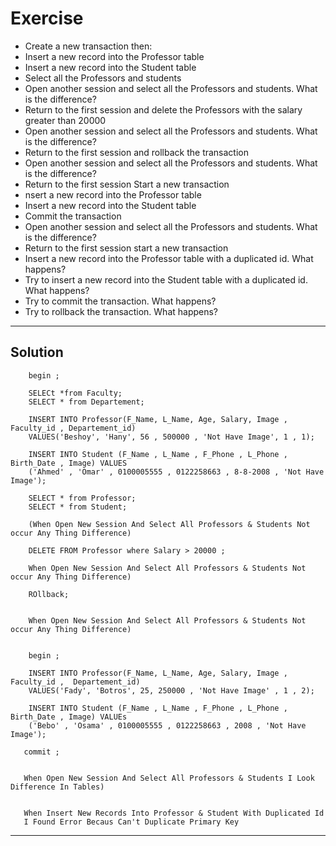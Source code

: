 # Exercise
- Create a new transaction then:
- Insert a new record into the Professor table
- Insert a new record into the Student table
- Select all the Professors and students
- Open another session and select all the Professors and students. What is the difference?
- Return to the first session and delete the Professors with the salary greater than 20000
- Open another session and select all the Professors and students. What is the difference?
- Return to the first session and rollback the transaction
- Open another session and select all the Professors and students. What is the difference?
- Return to the first session Start a new transaction
- nsert a new record into the Professor table
- Insert a new record into the Student table
- Commit the transaction
- Open another session and select all the Professors and students. What is the difference?
- Return to the first session start a new transaction
- Insert a new record into the Professor table with a duplicated id. What happens?
- Try to insert a new record into the Student table with a duplicated id. What happens?
- Try to commit the transaction. What happens?
- Try to rollback the transaction. What happens?

_______________________________________________________________________________________

## Solution

```	
	begin ;

	SELECt *from Faculty;
	SELECT * from Departement;

	INSERT INTO Professor(F_Name, L_Name, Age, Salary, Image , Faculty_id , Departement_id)
	VALUES('Beshoy', 'Hany', 56 , 500000 , 'Not Have Image', 1 , 1);

	INSERT INTO Student (F_Name , L_Name , F_Phone , L_Phone , Birth_Date , Image) VALUES
	('Ahmed' , 'Omar' , 0100005555 , 0122258663 , 8-8-2008 , 'Not Have Image');

	SELECT * from Professor;
	SELECT * from Student;
    
	(When Open New Session And Select All Professors & Students Not occur Any Thing Difference)

    DELETE FROM Professor where Salary > 20000 ;

	When Open New Session And Select All Professors & Students Not occur Any Thing Difference)

	ROllback;


    When Open New Session And Select All Professors & Students Not occur Any Thing Difference)


	begin ;

	INSERT INTO Professor(F_Name, L_Name, Age, Salary, Image , Faculty_id ,  Departement_id)
	VALUES('Fady', 'Botros', 25, 250000 , 'Not Have Image' , 1 , 2);

	INSERT INTO Student (F_Name , L_Name , F_Phone , L_Phone , Birth_Date , Image) VALUEs 
	('Bebo' , 'Osama' , 0100005555 , 0122258663 , 2008 , 'Not Have Image');
	
   commit ;  


   When Open New Session And Select All Professors & Students I Look Difference In Tables)


   When Insert New Records Into Professor & Student With Duplicated Id 
   I Found Error Becaus Can't Duplicate Primary Key 

```
   ________________________________________________________________________________________

